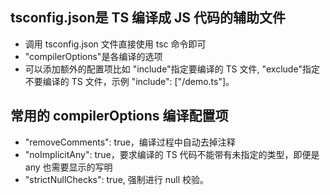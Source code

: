 ## tsconfig.json是 TS 编译成 JS 代码的辅助文件
* 调用 tsconfig.json 文件直接使用 tsc 命令即可
* "compilerOptions"是各编译的选项
* 可以添加额外的配置项比如 "include"指定要编译的 TS 文件, "exclude"指定不要编译的 TS 文件，示例 "include": ["/demo.ts"]。

## 常用的 compilerOptions 编译配置项
* "removeComments": true，编译过程中自动去掉注释
* "noImplicitAny": true，要求编译的 TS 代码不能带有未指定的类型，即便是any 也需要显示的写明
* "strictNullChecks": true,  强制进行 null 校验。